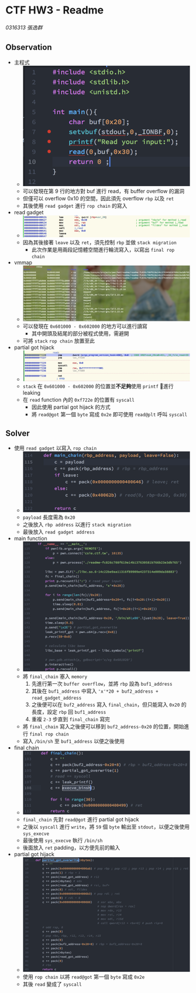 # CTF HW3 - Readme
###### 0316313 張逸群
## Observation
* 主程式
    * ![main](./main_program.png)
    * 可以發現在第 9 行的地方對 buf 進行 read，有 buffer overflow 的漏洞
    * 但僅可以 overflow 0x10 的空間，因此須先 overflow `rbp` 以及 `ret`
    * 其後使用 `read gadget` 進行 `rop chain` 的寫入
* read gadget
    * ![read_gadget](./read_gadget.png)
    * 因為其後接著 `leave` 以及 `ret`，須先控制 `rbp` 並做 `stack migration`
        * 此次作業是用兩段記憶體空間進行輪流寫入，以寫出 `final rop chain`
* vmmap
    * ![vmmap](./vmmap.png)
    * 可以發現在 `0x601000 - 0x602000` 的地方可以進行讀寫
        * 其中開頭及結尾的部分被程式使用，需避開
    * 可將 `stack` `rop chain` 放置至此
* partial got hijack
    * ![partial_got_hijack](./partial_got_hijack.png)
    * `stack` 在 `0x601000 - 0x602000` 的位置並**不足夠**使用 `printf` 進行 leaking
    * 在 `read` function 內的 `0xf722e` 的位置有 `syscall`
        * 因此使用 partial got hijack 的方式
        * 將 `read@got` 第一個 `byte` 寫成 `0x2e` 即可使用 `read@plt` 呼叫 `syscall`

## Solver
* 使用 `read gadget` 以寫入 `rop chain`
    * ![main_chain](./main_chain.png)
    * `payload` 長度需為 `0x20`
    * 之後放入 `rbp address` 以進行 `stack migration`
    * 最後放入 `read gadget address`
* main function
    * ![main_function](./main_function.png)
    * 將 `final_chain` 塞入 `memory`
        1. 先進行第一次 `buffer overflow`，並將 `rbp` 設為 `buf1_address`
        2. 其後在 `buf1_address` 中寫入 `'x'*20 + buf2_address + read_gadget_address`
        3. 之後便可以在 `buf2_address` 寫入 `final_chain`，但只能寫入 `0x20` 的長度，設定 `rbp` 回 `buf1_address`
        4. 重複 `2-3` 步直到 `final_chain` 寫完
    * 將 `final_chain` 寫入之後便可以移到 `buf2_address-0x20` 的位置，開始進行 `final rop chain`
    * 寫入 `/bin/sh` 至 `buf1_address` 以便之後使用
* final chain
    * ![final_chain](./final_chain.png)
    * `final_chain` 先對 `read@got` 進行 partial got hijack
    * 之後以 `syscall` 進行 `write`，將 `59` 個 `byte` 輸出至 `stdout`，以便之後使用 `sys_execve`
    * 最後使用 `sys_execve` 執行 `/bin/sh`
    * 後面放入 `ret` padding，以方便先前的輸入
* partial got hijack
    * ![partial_got_overwrite](./partial_got_overwrite.png)
    * 使用 `rop chain` 以將 `read@got` 第一個 `byte` 寫成 `0x2e`
    * 其後 `read` 變成了 `syscall`
